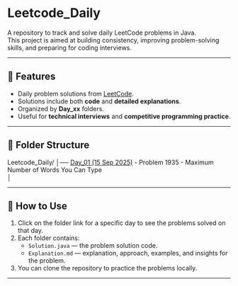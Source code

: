 # Leetcode_Daily

A repository to track and solve daily LeetCode problems in Java.  
This project is aimed at building consistency, improving problem-solving skills, and preparing for coding interviews.

---

## 📌 Features
- Daily problem solutions from [LeetCode](https://leetcode.com/).
- Solutions include both **code** and **detailed explanations**.
- Organized by **Day_xx** folders.
- Useful for **technical interviews** and **competitive programming practice**.

---

## 📂 Folder Structure
Leetcode_Daily/
│── [Day_01 (15 Sep 2025)](https://github.com/Aadityahq/Leetcode_Daily/tree/main/Day_01) - Problem 1935 - Maximum Number of Words You Can Type    
│     


---

## 📌 How to Use
1. Click on the folder link for a specific day to see the problems solved on that day.  
2. Each folder contains:
   - `Solution.java` — the problem solution code.
   - `Explanation.md` — explanation, approach, examples, and insights for the problem.
3. You can clone the repository to practice the problems locally.

---


